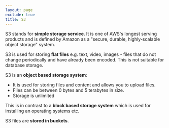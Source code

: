 ```yaml
---
layout: page
exclude: true
title: S3
---
```


S3 stands for **simple storage service**. It is one of AWS's longest serving products and is defined by Amazon as a "secure, durable, highly-scalable object storage" system.

S3 is used for storing **flat files** e.g. text, video, images - files that do not change periodically and have already been encoded. This is not suitable for database storage.

S3 is an **object based storage system**:

- It is used for storing files and content and allows you to upload files.
- Files can be between 0 bytes and 5 terabytes in size.
- Storage is unlimited

This is in contrast to a **block based storage system** which is used for installing an operating systems etc.

S3 files are **stored in buckets**.




<!--stackedit_data:
eyJoaXN0b3J5IjpbLTk0MDQ4NjIxNiwxNjgwMDE0OTk2LC0yMT
IyNjQ1NDA0LC0xOTExOTgzMDddfQ==
-->